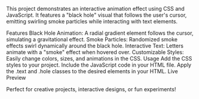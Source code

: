 
This project demonstrates an interactive animation effect using CSS and JavaScript. It features a "black hole" visual that follows the user's cursor, emitting swirling smoke particles while interacting with text elements.

Features
Black Hole Animation: A radial gradient element follows the cursor, simulating a gravitational effect.
Smoke Particles: Randomized smoke effects swirl dynamically around the black hole.
Interactive Text: Letters animate with a "smoke" effect when hovered over.
Customizable Styles: Easily change colors, sizes, and animations in the CSS.
Usage
Add the CSS styles to your project.
Include the JavaScript code in your HTML file.
Apply the .text and .hole classes to the desired elements in your HTML.
Live Preview

Perfect for creative projects, interactive designs, or fun experiments!
